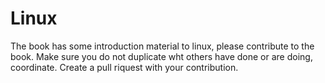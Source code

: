 # Linux

The book has some introduction material to linux, please contribute to the book. Make sure you do not 
duplicate wht others have done or are doing, coordinate. 
Create a pull riquest with your contribution.
